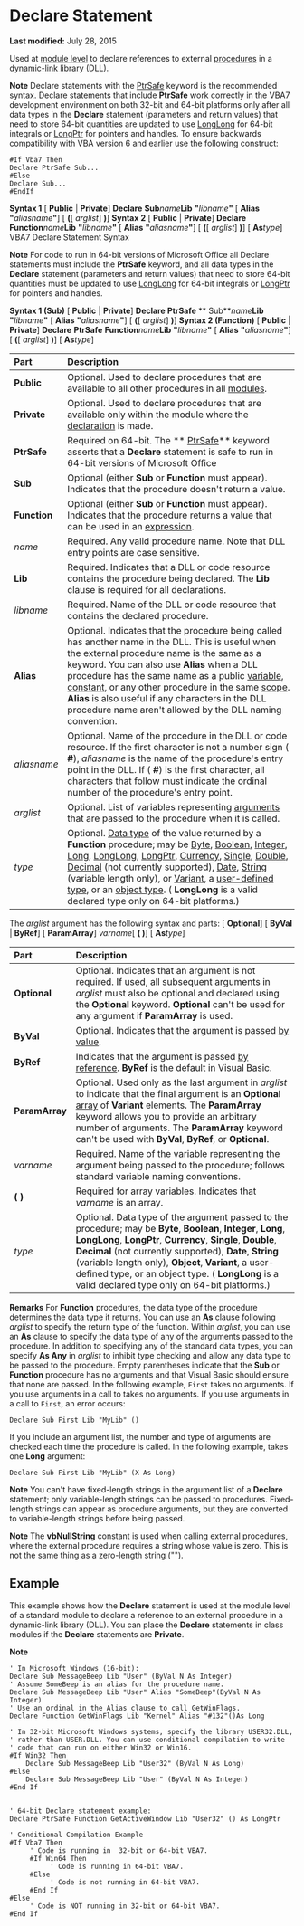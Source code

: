 
# Declare Statement

 **Last modified:** July 28, 2015

Used at  [module level](b8bdf64f-5920-1ae9-16d0-b26d09524a30.md) to declare references to external [procedures](b8bdf64f-5920-1ae9-16d0-b26d09524a30.md) in a [dynamic-link library](b8bdf64f-5920-1ae9-16d0-b26d09524a30.md) (DLL).

 **Note**  Declare statements with the  [PtrSafe](f413edb2-2839-efec-534a-eceb8d3da787.md) keyword is the recommended syntax. Declare statements that include **PtrSafe** work correctly in the VBA7 development environment on both 32-bit and 64-bit platforms only after all data types in the **Declare** statement (parameters and return values) that need to store 64-bit quantities are updated to use [LongLong](731bd14c-4523-cb84-cc00-21730fa745a8.md) for 64-bit integrals or [LongPtr](10ee4c07-b686-5b86-5cea-250a9218e7ba.md) for pointers and handles. To ensure backwards compatibility with VBA version 6 and earlier use the following construct:




```
#If Vba7 Then 
Declare PtrSafe Sub... 
#Else 
Declare Sub... 
#EndIf
```

 **Syntax 1**
[ **Public** | **Private**]  **Declare** **Sub**_name_**Lib** **"**_libname_**"** [ **Alias** **"**_aliasname_**"**] [ **(**[ _arglist_] **)**]
 **Syntax 2**
[ **Public** | **Private**]  **Declare** **Function**_name_**Lib** **"**_libname_**"** [ **Alias** **"**_aliasname_**"**] [ **(**[ _arglist_] **)**] [ **As**_type_]
VBA7 Declare Statement Syntax

 **Note**  For code to run in 64-bit versions of Microsoft Office all Declare statements must include the  **PtrSafe** keyword, and all data types in the **Declare** statement (parameters and return values) that need to store 64-bit quantities must be updated to use [LongLong](731bd14c-4523-cb84-cc00-21730fa745a8.md) for 64-bit integrals or [LongPtr](10ee4c07-b686-5b86-5cea-250a9218e7ba.md) for pointers and handles.

 **Syntax 1 (Sub)**
[ **Public** | **Private**]  **Declare** **PtrSafe** ** Sub**_name_**Lib** **"**_libname_**"** [ **Alias** **"**_aliasname_**"**] [ **(**[ _arglist_] **)**]
 **Syntax 2 (Function)**
[ **Public** | **Private**]  **Declare** **PtrSafe** **Function**_name_**Lib** **"**_libname_**"** [ **Alias** **"**_aliasname_**"**] [ **(**[ _arglist_] **)**] [ **As**_type_]


|**Part**|**Description**|
|:-----|:-----|
| **Public**|Optional. Used to declare procedures that are available to all other procedures in all  [modules](b8bdf64f-5920-1ae9-16d0-b26d09524a30.md).|
| **Private**|Optional. Used to declare procedures that are available only within the module where the  [declaration](b8bdf64f-5920-1ae9-16d0-b26d09524a30.md) is made.|
| **PtrSafe**|Required on 64-bit. The  ** [PtrSafe](f413edb2-2839-efec-534a-eceb8d3da787.md)** keyword asserts that a **Declare** statement is safe to run in 64-bit versions of Microsoft Office|
| **Sub**|Optional (either  **Sub** or **Function** must appear). Indicates that the procedure doesn't return a value.|
| **Function**|Optional (either  **Sub** or **Function** must appear). Indicates that the procedure returns a value that can be used in an [expression](b8bdf64f-5920-1ae9-16d0-b26d09524a30.md).|
| _name_|Required. Any valid procedure name. Note that DLL entry points are case sensitive.|
| **Lib**|Required. Indicates that a DLL or code resource contains the procedure being declared. The  **Lib** clause is required for all declarations.|
| _libname_|Required. Name of the DLL or code resource that contains the declared procedure.|
| **Alias**|Optional. Indicates that the procedure being called has another name in the DLL. This is useful when the external procedure name is the same as a keyword. You can also use  **Alias** when a DLL procedure has the same name as a public [variable](b8bdf64f-5920-1ae9-16d0-b26d09524a30.md),  [constant](b8bdf64f-5920-1ae9-16d0-b26d09524a30.md), or any other procedure in the same  [scope](b8bdf64f-5920-1ae9-16d0-b26d09524a30.md).  **Alias** is also useful if any characters in the DLL procedure name aren't allowed by the DLL naming convention.|
| _aliasname_|Optional. Name of the procedure in the DLL or code resource. If the first character is not a number sign ( **#**),  _aliasname_ is the name of the procedure's entry point in the DLL. If ( **#**) is the first character, all characters that follow must indicate the ordinal number of the procedure's entry point.|
| _arglist_|Optional. List of variables representing  [arguments](b8bdf64f-5920-1ae9-16d0-b26d09524a30.md) that are passed to the procedure when it is called.|
| _type_|Optional.  [Data type](b8bdf64f-5920-1ae9-16d0-b26d09524a30.md) of the value returned by a **Function** procedure; may be [Byte](b8bdf64f-5920-1ae9-16d0-b26d09524a30.md),  [Boolean](b8bdf64f-5920-1ae9-16d0-b26d09524a30.md),  [Integer](b8bdf64f-5920-1ae9-16d0-b26d09524a30.md),  [Long](b8bdf64f-5920-1ae9-16d0-b26d09524a30.md),  [LongLong](731bd14c-4523-cb84-cc00-21730fa745a8.md),  [LongPtr](10ee4c07-b686-5b86-5cea-250a9218e7ba.md),  [Currency](b8bdf64f-5920-1ae9-16d0-b26d09524a30.md),  [Single](b8bdf64f-5920-1ae9-16d0-b26d09524a30.md),  [Double](b8bdf64f-5920-1ae9-16d0-b26d09524a30.md),  [Decimal](b8bdf64f-5920-1ae9-16d0-b26d09524a30.md) (not currently supported), [Date](b8bdf64f-5920-1ae9-16d0-b26d09524a30.md),  [String](b8bdf64f-5920-1ae9-16d0-b26d09524a30.md) (variable length only), or [Variant](b8bdf64f-5920-1ae9-16d0-b26d09524a30.md), a  [user-defined type](b8bdf64f-5920-1ae9-16d0-b26d09524a30.md), or an  [object type](b8bdf64f-5920-1ae9-16d0-b26d09524a30.md). ( **LongLong** is a valid declared type only on 64-bit platforms.)|
The  _arglist_ argument has the following syntax and parts:
[ **Optional**] [ **ByVal** | **ByRef**] [ **ParamArray**]  _varname_[ **( )**] [ **As**_type_]


|**Part**|**Description**|
|:-----|:-----|
| **Optional**|Optional. Indicates that an argument is not required. If used, all subsequent arguments in  _arglist_ must also be optional and declared using the **Optional** keyword. **Optional** can't be used for any argument if **ParamArray** is used.|
| **ByVal**|Optional. Indicates that the argument is passed  [by value](b8bdf64f-5920-1ae9-16d0-b26d09524a30.md).|
| **ByRef**|Indicates that the argument is passed  [by reference](b8bdf64f-5920-1ae9-16d0-b26d09524a30.md).  **ByRef** is the default in Visual Basic.|
| **ParamArray**|Optional. Used only as the last argument in  _arglist_ to indicate that the final argument is an **Optional** [array](b8bdf64f-5920-1ae9-16d0-b26d09524a30.md) of **Variant** elements. The **ParamArray** keyword allows you to provide an arbitrary number of arguments. The **ParamArray** keyword can't be used with **ByVal**,  **ByRef**, or  **Optional**.|
| _varname_|Required. Name of the variable representing the argument being passed to the procedure; follows standard variable naming conventions.|
| **( )**|Required for array variables. Indicates that  _varname_ is an array.|
| _type_|Optional. Data type of the argument passed to the procedure; may be  **Byte**,  **Boolean**,  **Integer**,  **Long**,  **LongLong**,  **LongPtr**,  **Currency**,  **Single**,  **Double**,  **Decimal** (not currently supported), **Date**,  **String** (variable length only), **Object**,  **Variant**, a user-defined type, or an object type. ( **LongLong** is a valid declared type only on 64-bit platforms.)|
 **Remarks**
For  **Function** procedures, the data type of the procedure determines the data type it returns. You can use an **As** clause following _arglist_ to specify the return type of the function. Within _arglist_, you can use an  **As** clause to specify the data type of any of the arguments passed to the procedure. In addition to specifying any of the standard data types, you can specify **As Any** in _arglist_ to inhibit type checking and allow any data type to be passed to the procedure.
Empty parentheses indicate that the  **Sub** or **Function** procedure has no arguments and that Visual Basic should ensure that none are passed. In the following example, `First` takes no arguments. If you use arguments in a call to takes no arguments. If you use arguments in a call to `First`, an error occurs:



```
Declare Sub First Lib "MyLib" () 

```

If you include an argument list, the number and type of arguments are checked each time the procedure is called. In the following example, takes one  **Long** argument:



```
Declare Sub First Lib "MyLib" (X As Long) 

```


 **Note**  You can't have fixed-length strings in the argument list of a  **Declare** statement; only variable-length strings can be passed to procedures. Fixed-length strings can appear as procedure arguments, but they are converted to variable-length strings before being passed.


 **Note**  The  **vbNullString** constant is used when calling external procedures, where the external procedure requires a string whose value is zero. This is not the same thing as a zero-length string ("").


## Example

This example shows how the  **Declare** statement is used at the module level of a standard module to declare a reference to an external procedure in a dynamic-link library (DLL). You can place the **Declare** statements in class modules if the **Declare** statements are **Private**.


 **Note**  


```
' In Microsoft Windows (16-bit): 
Declare Sub MessageBeep Lib "User" (ByVal N As Integer) 
' Assume SomeBeep is an alias for the procedure name. 
Declare Sub MessageBeep Lib "User" Alias "SomeBeep"(ByVal N As Integer) 
' Use an ordinal in the Alias clause to call GetWinFlags. 
Declare Function GetWinFlags Lib "Kernel" Alias "#132"()As Long 
 
' In 32-bit Microsoft Windows systems, specify the library USER32.DLL, 
' rather than USER.DLL. You can use conditional compilation to write 
' code that can run on either Win32 or Win16. 
#If Win32 Then 
    Declare Sub MessageBeep Lib "User32" (ByVal N As Long) 
#Else 
    Declare Sub MessageBeep Lib "User" (ByVal N As Integer) 
#End If 
 
 
' 64-bit Declare statement example: 
Declare PtrSafe Function GetActiveWindow Lib "User32" () As LongPtr 
 
' Conditional Compilation Example 
#If Vba7 Then 
     ' Code is running in  32-bit or 64-bit VBA7. 
     #If Win64 Then 
          ' Code is running in 64-bit VBA7. 
     #Else 
          ' Code is not running in 64-bit VBA7. 
     #End If 
#Else 
     ' Code is NOT running in 32-bit or 64-bit VBA7. 
#End If 
 

```

